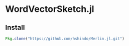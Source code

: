 # WordVectorSketch.jl

## Install
```julia
Pkg.clone("https://github.com/hshindo/Merlin.jl.git")
```
